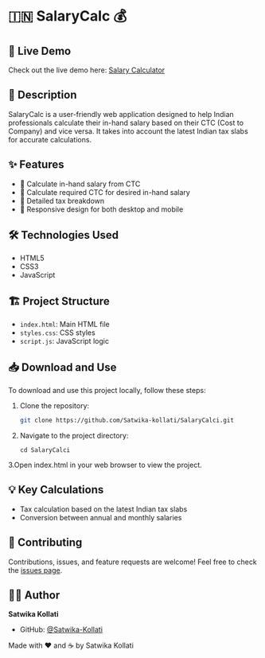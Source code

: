# 🇮🇳 SalaryCalc 💰

## 🚀 Live Demo
Check out the live demo here: [Salary Calculator](https://satwika-kollati.github.io/SalaryCalci/)

## 📝 Description
SalaryCalc is a user-friendly web application designed to help Indian professionals calculate their in-hand salary based on their CTC (Cost to Company) and vice versa. It takes into account the latest Indian tax slabs for accurate calculations.

## ✨ Features
- 💼 Calculate in-hand salary from CTC
- 🔄 Calculate required CTC for desired in-hand salary
- 💸 Detailed tax breakdown
- 📱 Responsive design for both desktop and mobile

## 🛠️ Technologies Used
- HTML5
- CSS3
- JavaScript

## 🏗️ Project Structure
- `index.html`: Main HTML file
- `styles.css`: CSS styles
- `script.js`: JavaScript logic

## 📥 Download and Use
To download and use this project locally, follow these steps:
1. Clone the repository:
   ```bash
   git clone https://github.com/Satwika-kollati/SalaryCalci.git
   ```

2. Navigate to the project directory:
   ```
   cd SalaryCalci
   ```

3.Open index.html in your web browser to view the project.

## 💡 Key Calculations
- Tax calculation based on the latest Indian tax slabs
- Conversion between annual and monthly salaries

## 🤝 Contributing
Contributions, issues, and feature requests are welcome! Feel free to check the [issues page](https://github.com/Satwika-kollati/SalaryCalci/issues).

## 👨‍💻 Author
**Satwika Kollati**

- GitHub: [@Satwika-Kollati](https://github.com/Satwika-kollati)


Made with ❤️ and ☕ by Satwika Kollati
